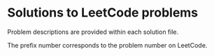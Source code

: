 # Solutions to LeetCode problems

Problem descriptions are provided within each solution file.

The prefix number corresponds to the problem number on LeetCode.